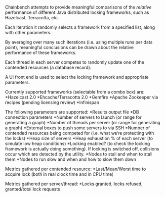 Chainbench attempts to provide meaningful comparisons of the *relative* performance
of different Java distributed locking frameworks, such as Hazelcast, Terracotta, etc.

Each iteration it randomly selects a framework from a specified list, along with other parameters.

By averaging over many such iterations (i.e. using multiple runs per data point), meaningful conclusions
can be drawn about the relative performance of these frameworks.

Each thread in each server competes to randomly update one of the contended resources (a database record).

A UI front end is used to select the locking framework and appropriate parameters.

Currently supported frameworks (selectable from a combo box) are:
*Hazelcast 2.0
*Ehcache/Terracotta 2.0
*Gemfire
*Apache Zookeeper via recipes (pending licensing review)
*Infinispan

The following parameters are supported:
*Results output file
*DB connection parameters
*Number of servers to launch (or range for generating a graph)
*Number of threads per server (or range for generating a graph)
*External boxes to push some servers to via SSH
*Number of contended resources being competed for (i.e. what we’re protecting with the locks)
*Heap size of servers
*Heap exhaustion % of each server (to simulate low heap conditions)
*Locking enabled?  (to check the locking framework is actually doing something). If locking is switched off, collisions occur which are detected by the utility.
*Nodes to stall and when to stall them
*Nodes to run slow and when and how to slow them down

Metrics gathered per contended resource:
*Last/Mean/Worst time to acquire lock  (both in real clock time and in CPU time)

Metrics gathered per server/thread:
*Locks granted, locks refused,   granted/total lock requests


